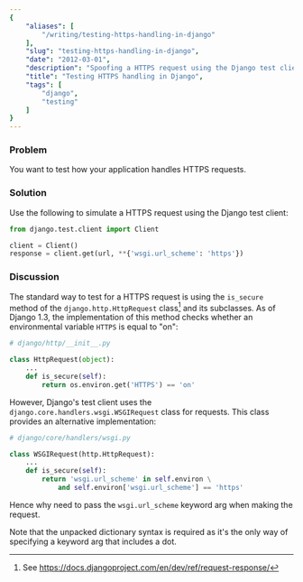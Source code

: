 ```yaml
---
{
    "aliases": [
        "/writing/testing-https-handling-in-django"
    ],
    "slug": "testing-https-handling-in-django",
    "date": "2012-03-01",
    "description": "Spoofing a HTTPS request using the Django test client",
    "title": "Testing HTTPS handling in Django",
    "tags": [
        "django",
        "testing"
    ]
}
---
```



### Problem

You want to test how your application handles HTTPS requests.

### Solution

Use the following to simulate a HTTPS request using the Django test
client:

``` python
from django.test.client import Client

client = Client()
response = client.get(url, **{'wsgi.url_scheme': 'https'})
```

### Discussion

The standard way to test for a HTTPS request is using the `is_secure`
method of the `django.http.HttpRequest` class[^1] and its subclasses. As
of Django 1.3, the implementation of this method checks whether an
environmental variable `HTTPS` is equal to "on":

``` python
# django/http/__init__.py

class HttpRequest(object):
    ... 
    def is_secure(self):
        return os.environ.get('HTTPS') == 'on'
```

However, Django's test client uses the
`django.core.handlers.wsgi.WSGIRequest` class for requests. This class
provides an alternative implementation:

``` python
# django/core/handlers/wsgi.py

class WSGIRequest(http.HttpRequest):
    ...
    def is_secure(self):
        return 'wsgi.url_scheme' in self.environ \
            and self.environ['wsgi.url_scheme'] == 'https'
```

Hence why need to pass the `wsgi.url_scheme` keyword arg when making the
request.

Note that the unpacked dictionary syntax is required as it's the only
way of specifying a keyword arg that includes a dot.

[^1]: See <https://docs.djangoproject.com/en/dev/ref/request-response/>
